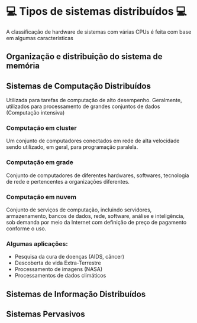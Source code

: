 


# 💻 Tipos de sistemas distribuídos 💻

A classificação de hardware de sistemas com várias CPUs é feita com base em algumas características
## Organização e distribuição do sistema de memória

## Sistemas de Computação Distribuídos 
Utilizada para tarefas de computação de alto desempenho. Geralmente, utilizados para processamento de grandes conjuntos de dados (Computação intensiva)

### Computação em cluster
Um conjunto de computadores conectados em rede de alta velocidade sendo utilizado, em geral, para programação paralela.
### Computação em grade
Conjunto de computadores de diferentes hardwares, softwares, tecnologia de rede e pertencentes a organizações diferentes.
### Computação em nuvem 
Conjunto de serviços de computação, incluindo servidores, armazenamento, bancos de dados, rede, software, análise e inteligência, sob demanda por meio da Internet com definição de preço de pagamento conforme o uso.

### Algumas aplicações:
- Pesquisa da cura de doenças (AIDS, câncer)
- Descoberta de vida Extra-Terrestre
- Processamento de imagens (NASA)
- Processamentos de dados climáticos

## Sistemas de Informação Distribuídos 

## Sistemas Pervasivos

